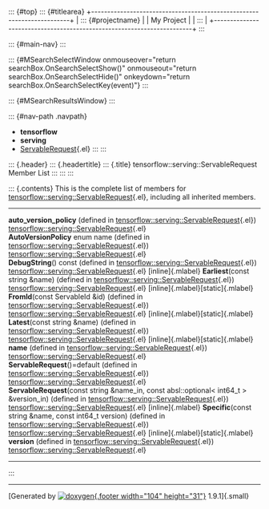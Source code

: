 ::: {#top}
::: {#titlearea}
+-----------------------------------------------------------------------+
| ::: {#projectname}                                                    |
| My Project                                                            |
| :::                                                                   |
+-----------------------------------------------------------------------+
:::

::: {#main-nav}
:::

::: {#MSearchSelectWindow onmouseover="return searchBox.OnSearchSelectShow()" onmouseout="return searchBox.OnSearchSelectHide()" onkeydown="return searchBox.OnSearchSelectKey(event)"}
:::

::: {#MSearchResultsWindow}
:::

::: {#nav-path .navpath}
-   **tensorflow**
-   **serving**
-   [ServableRequest](structtensorflow_1_1serving_1_1ServableRequest.html){.el}
:::
:::

::: {.header}
::: {.headertitle}
::: {.title}
tensorflow::serving::ServableRequest Member List
:::
:::
:::

::: {.contents}
This is the complete list of members for
[tensorflow::serving::ServableRequest](structtensorflow_1_1serving_1_1ServableRequest.html){.el},
including all inherited members.

  ------------------------------------------------------------------------------------------------------------------------------------------------------------------------------------------------------------ -------------------------------------------------------------------------------------------------- ------------------------------------
  **auto\_version\_policy** (defined in [tensorflow::serving::ServableRequest](structtensorflow_1_1serving_1_1ServableRequest.html){.el})                                                                      [tensorflow::serving::ServableRequest](structtensorflow_1_1serving_1_1ServableRequest.html){.el}   
  **AutoVersionPolicy** enum name (defined in [tensorflow::serving::ServableRequest](structtensorflow_1_1serving_1_1ServableRequest.html){.el})                                                                [tensorflow::serving::ServableRequest](structtensorflow_1_1serving_1_1ServableRequest.html){.el}   
  **DebugString**() const (defined in [tensorflow::serving::ServableRequest](structtensorflow_1_1serving_1_1ServableRequest.html){.el})                                                                        [tensorflow::serving::ServableRequest](structtensorflow_1_1serving_1_1ServableRequest.html){.el}   [inline]{.mlabel}
  **Earliest**(const string &name) (defined in [tensorflow::serving::ServableRequest](structtensorflow_1_1serving_1_1ServableRequest.html){.el})                                                               [tensorflow::serving::ServableRequest](structtensorflow_1_1serving_1_1ServableRequest.html){.el}   [inline]{.mlabel}[static]{.mlabel}
  **FromId**(const ServableId &id) (defined in [tensorflow::serving::ServableRequest](structtensorflow_1_1serving_1_1ServableRequest.html){.el})                                                               [tensorflow::serving::ServableRequest](structtensorflow_1_1serving_1_1ServableRequest.html){.el}   [inline]{.mlabel}[static]{.mlabel}
  **Latest**(const string &name) (defined in [tensorflow::serving::ServableRequest](structtensorflow_1_1serving_1_1ServableRequest.html){.el})                                                                 [tensorflow::serving::ServableRequest](structtensorflow_1_1serving_1_1ServableRequest.html){.el}   [inline]{.mlabel}[static]{.mlabel}
  **name** (defined in [tensorflow::serving::ServableRequest](structtensorflow_1_1serving_1_1ServableRequest.html){.el})                                                                                       [tensorflow::serving::ServableRequest](structtensorflow_1_1serving_1_1ServableRequest.html){.el}   
  **ServableRequest**()=default (defined in [tensorflow::serving::ServableRequest](structtensorflow_1_1serving_1_1ServableRequest.html){.el})                                                                  [tensorflow::serving::ServableRequest](structtensorflow_1_1serving_1_1ServableRequest.html){.el}   
  **ServableRequest**(const string &name\_in, const absl::optional\< int64\_t \> &version\_in) (defined in [tensorflow::serving::ServableRequest](structtensorflow_1_1serving_1_1ServableRequest.html){.el})   [tensorflow::serving::ServableRequest](structtensorflow_1_1serving_1_1ServableRequest.html){.el}   [inline]{.mlabel}
  **Specific**(const string &name, const int64\_t version) (defined in [tensorflow::serving::ServableRequest](structtensorflow_1_1serving_1_1ServableRequest.html){.el})                                       [tensorflow::serving::ServableRequest](structtensorflow_1_1serving_1_1ServableRequest.html){.el}   [inline]{.mlabel}[static]{.mlabel}
  **version** (defined in [tensorflow::serving::ServableRequest](structtensorflow_1_1serving_1_1ServableRequest.html){.el})                                                                                    [tensorflow::serving::ServableRequest](structtensorflow_1_1serving_1_1ServableRequest.html){.el}   
  ------------------------------------------------------------------------------------------------------------------------------------------------------------------------------------------------------------ -------------------------------------------------------------------------------------------------- ------------------------------------
:::

------------------------------------------------------------------------

[Generated by [![doxygen](doxygen.svg){.footer width="104"
height="31"}](https://www.doxygen.org/index.html) 1.9.1]{.small}
